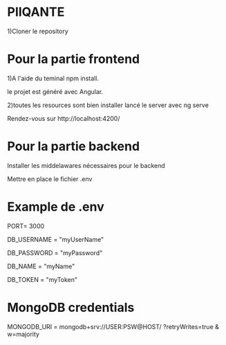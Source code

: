 # PIIQANTE
1)Cloner le repository

# Pour la partie frontend
1)A l'aide du teminal npm install. 

le projet est généré avec Angular.

2)toutes les resources sont bien installer lancé le server avec ng serve

Rendez-vous sur http://localhost:4200/

# Pour la partie backend
Installer les middelawares nécessaires pour le backend

Mettre en place le fichier .env 

# Example de .env
PORT= 3000

DB_USERNAME = "myUserName"

DB_PASSWORD = "myPassword"

DB_NAME = "myName"

DB_TOKEN = "myToken"

 # MongoDB credentials
MONGODB_URI = mongodb+srv://USER:PSW@HOST/ <dbname >?retryWrites=true & w=majority

